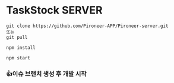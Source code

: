 # TaskStock SERVER 
```
git clone https://github.com/Pironeer-APP/Pironeer-server.git
또는
git pull 

npm install

npm start
```

### 👍이슈 브랜치 생성 후 개발 시작
